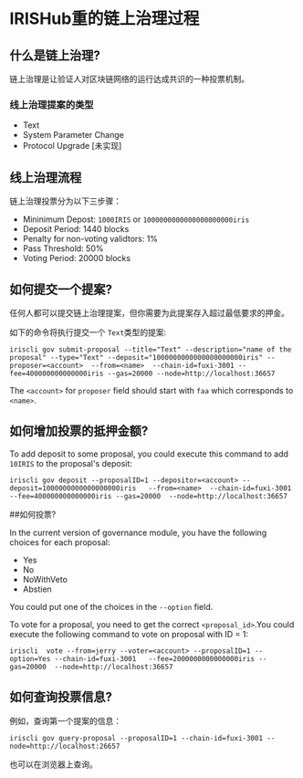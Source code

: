 # IRISHub重的链上治理过程

## 什么是链上治理?

链上治理是让验证人对区块链网络的运行达成共识的一种投票机制。

### 线上治理提案的类型

* Text
* System Parameter Change
* Protocol Upgrade [未实现]

## 线上治理流程

链上治理投票分为以下三步骤：


* Mininimum Depost: `1000IRIS` or `1000000000000000000000iris`
* Deposit Period: 1440 blocks
* Penalty for non-voting validtors: 1%
* Pass Threshold: 50%
* Voting Period: 20000 blocks

## 如何提交一个提案?

任何人都可以提交链上治理提案，但你需要为此提案存入超过最低要求的押金。

如下的命令将执行提交一个 `Text`类型的提案:

```
iriscli gov submit-proposal --title="Text" --description="name of the proposal" --type="Text" --deposit="1000000000000000000000iris" --proposer=<account>  --from=<name>  --chain-id=fuxi-3001 --fee=400000000000000iris --gas=20000 --node=http://localhost:36657
```

The `<account>` for `proposer` field should start with `faa` which corresponds to `<name>`.


## 如何增加投票的抵押金额?

To add deposit to some proposal, you could execute this command to add `10IRIS` to the proposal's deposit:

```
iriscli gov deposit --proposalID=1 --depositor=<account> --deposit=1000000000000000000iris   --from=<name>  --chain-id=fuxi-3001  --fee=400000000000000iris --gas=20000  --node=http://localhost:36657 
```

##如何投票?

In the current version of governance module, you have the following choices for each proposal:
* Yes
* No
* NoWithVeto
* Abstien

You could put one of the choices in the `--option` field. 

To vote for a proposal, you need to get the correct `<proposal_id>`.You could execute the following command to vote on proposal with ID = 1:
```
iriscli  vote --from=jerry --voter=<account> --proposalID=1 --option=Yes --chain-id=fuxi-3001   --fee=2000000000000000iris --gas=20000  --node=http://localhost:36657
```

## 如何查询投票信息?

例如，查询第一个提案的信息：

```
iriscli gov query-proposal --proposalID=1 --chain-id=fuxi-3001 --node=http://localhost:26657

``````
也可以在浏览器上查询。
